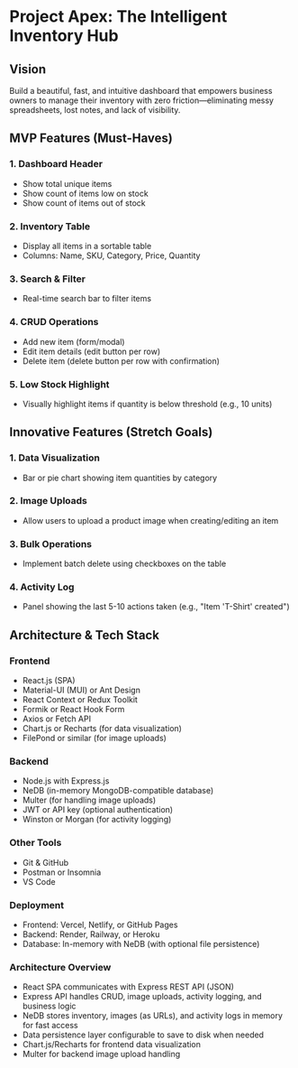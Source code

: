 # Project Apex: The Intelligent Inventory Hub

## Vision
Build a beautiful, fast, and intuitive dashboard that empowers business owners to manage their inventory with zero friction—eliminating messy spreadsheets, lost notes, and lack of visibility.

## MVP Features (Must-Haves)

### 1. Dashboard Header
- Show total unique items
- Show count of items low on stock
- Show count of items out of stock

### 2. Inventory Table
- Display all items in a sortable table
- Columns: Name, SKU, Category, Price, Quantity

### 3. Search & Filter
- Real-time search bar to filter items

### 4. CRUD Operations
- Add new item (form/modal)
- Edit item details (edit button per row)
- Delete item (delete button per row with confirmation)

### 5. Low Stock Highlight
- Visually highlight items if quantity is below threshold (e.g., 10 units)

## Innovative Features (Stretch Goals)

### 1. Data Visualization
- Bar or pie chart showing item quantities by category

### 2. Image Uploads
- Allow users to upload a product image when creating/editing an item

### 3. Bulk Operations
- Implement batch delete using checkboxes on the table

### 4. Activity Log
- Panel showing the last 5-10 actions taken (e.g., "Item 'T-Shirt' created")

## Architecture & Tech Stack

### Frontend
- React.js (SPA)
- Material-UI (MUI) or Ant Design
- React Context or Redux Toolkit
- Formik or React Hook Form
- Axios or Fetch API
- Chart.js or Recharts (for data visualization)
- FilePond or similar (for image uploads)

### Backend
- Node.js with Express.js
- NeDB (in-memory MongoDB-compatible database)
- Multer (for handling image uploads)
- JWT or API key (optional authentication)
- Winston or Morgan (for activity logging)

### Other Tools
- Git & GitHub
- Postman or Insomnia
- VS Code

### Deployment
- Frontend: Vercel, Netlify, or GitHub Pages
- Backend: Render, Railway, or Heroku
- Database: In-memory with NeDB (with optional file persistence)

### Architecture Overview
- React SPA communicates with Express REST API (JSON)
- Express API handles CRUD, image uploads, activity logging, and business logic
- NeDB stores inventory, images (as URLs), and activity logs in memory for fast access
- Data persistence layer configurable to save to disk when needed
- Chart.js/Recharts for frontend data visualization
- Multer for backend image upload handling